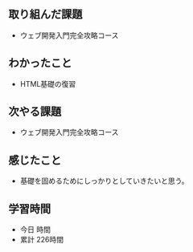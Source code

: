## 取り組んだ課題
- ウェブ開発入門完全攻略コース
## わかったこと
- HTML基礎の復習
## 次やる課題
- ウェブ開発入門完全攻略コース
## 感じたこと
- 基礎を固めるためにしっかりとしていきたいと思う。
## 学習時間
- 今日 時間
- 累計 226時間
